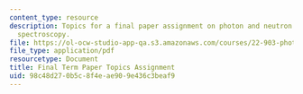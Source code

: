 ```yaml
---
content_type: resource
description: Topics for a final paper assignment on photon and neutron scattering
  spectroscopy.
file: https://ol-ocw-studio-app-qa.s3.amazonaws.com/courses/22-903-photon-and-neutron-scattering-spectroscopy-and-its-applications-in-condensed-matter-spring-2005/98c48d270b5c8f4eae909e436c3beaf9_fnl_assgnmnt_r.pdf
file_type: application/pdf
resourcetype: Document
title: Final Term Paper Topics Assignment
uid: 98c48d27-0b5c-8f4e-ae90-9e436c3beaf9
---
```

